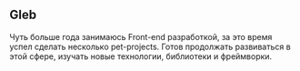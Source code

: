## Gleb
Чуть больше года занимаюсь Front-end разработкой, за это время успел сделать несколько pet-projects.
Готов продолжать развиваться в этой сфере, изучать новые технологии, библиотеки и фреймворки.
